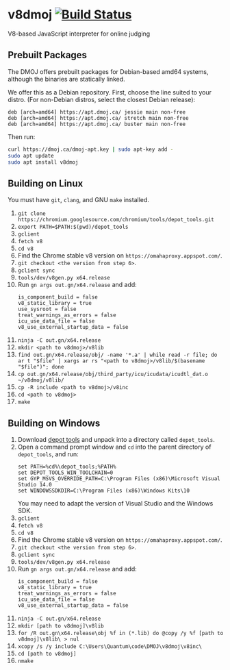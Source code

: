 # v8dmoj [![Build Status](https://ci.dmoj.ca/job/v8dmoj-linux-amd64/badge/icon)](https://ci.dmoj.ca/job/v8dmoj-linux-amd64/)
V8-based JavaScript interpreter for online judging

## Prebuilt Packages

The DMOJ offers prebuilt packages for Debian-based amd64 systems, although the binaries are statically linked.

We offer this as a Debian repository. First, choose the line suited to your distro. (For non-Debian distros, select the closest Debian release):

```
deb [arch=amd64] https://apt.dmoj.ca/ jessie main non-free
deb [arch=amd64] https://apt.dmoj.ca/ stretch main non-free
deb [arch=amd64] https://apt.dmoj.ca/ buster main non-free
```

Then run:

```sh
curl https://dmoj.ca/dmoj-apt.key | sudo apt-key add -
sudo apt update
sudo apt install v8dmoj
```

## Building on Linux
You must have `git`, `clang`, and GNU `make` installed.

 1. `git clone https://chromium.googlesource.com/chromium/tools/depot_tools.git`
 2. `export PATH=$PATH:$(pwd)/depot_tools`
 3. `gclient`
 4. `fetch v8`
 5. `cd v8`
 6. Find the Chrome stable v8 version on `https://omahaproxy.appspot.com/`.
 7. `git checkout <the version from step 6>`.
 8. `gclient sync`
 9. `tools/dev/v8gen.py x64.release`
10. Run `gn args out.gn/x64.release` and add:
    ```
    is_component_build = false
    v8_static_library = true
    use_sysroot = false
    treat_warnings_as_errors = false
    icu_use_data_file = false
    v8_use_external_startup_data = false
    ```
11. `ninja -C out.gn/x64.release`
12. `mkdir <path to v8dmoj>/v8lib`
13. `find out.gn/x64.release/obj/ -name '*.a' | while read -r file; do ar t "$file" | xargs ar rs "<path to v8dmoj>/v8lib/$(basename "$file")"; done`
14. `cp out.gn/x64.release/obj/third_party/icu/icudata/icudtl_dat.o ~/v8dmoj/v8lib/`
15. `cp -R include <path to v8dmoj>/v8inc`
16. `cd <path to v8dmoj>`
17. `make`

## Building on Windows
 1. Download [depot tools](https://storage.googleapis.com/chrome-infra/depot_tools.zip) and unpack into a directory called `depot_tools`.
 2. Open a command prompt window and `cd` into the parent directory of `depot_tools`, and run:
    ```
    set PATH=%cd%\depot_tools;%PATH%
    set DEPOT_TOOLS_WIN_TOOLCHAIN=0
    set GYP_MSVS_OVERRIDE_PATH=C:\Program Files (x86)\Microsoft Visual Studio 14.0
    set WINDOWSSDKDIR=C:\Program Files (x86)\Windows Kits\10
    ```
    You may need to adapt the version of Visual Studio and the Windows SDK.
 3. `gclient`
 4. `fetch v8`
 5. `cd v8`
 6. Find the Chrome stable v8 version on `https://omahaproxy.appspot.com/`.
 7. `git checkout <the version from step 6>`.
 8. `gclient sync`
 9. `tools/dev/v8gen.py x64.release`
10. Run `gn args out.gn/x64.release` and add:
    ```
    is_component_build = false
    v8_static_library = true
    treat_warnings_as_errors = false
    icu_use_data_file = false
    v8_use_external_startup_data = false
    ```
11. `ninja -C out.gn/x64.release`
12. `mkdir [path to v8dmoj]\v8lib`
13. `for /R out.gn\x64.release\obj %f in (*.lib) do @copy /y %f [path to v8dmoj]\v8lib\ > nul`
14. `xcopy /s /y include C:\Users\Quantum\code\DMOJ\v8dmoj\v8inc\`
15. `cd [path to v8dmoj]`
16. `nmake`

